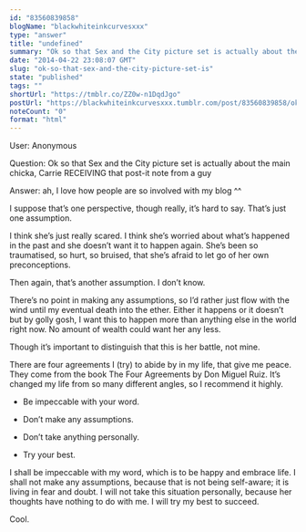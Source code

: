 ```yaml
---
id: "83560839858"
blogName: "blackwhiteinkcurvesxxx"
type: "answer"
title: "undefined"
summary: "Ok so that Sex and the City picture set is actually about the main chicka, Carrie RECEIVING that post-it note from a guy"
date: "2014-04-22 23:08:07 GMT"
slug: "ok-so-that-sex-and-the-city-picture-set-is"
state: "published"
tags: ""
shortUrl: "https://tmblr.co/ZZ0w-n1DqdJgo"
postUrl: "https://blackwhiteinkcurvesxxx.tumblr.com/post/83560839858/ok-so-that-sex-and-the-city-picture-set-is"
noteCount: "0"
format: "html"
---
```


User: Anonymous

Question: Ok so that Sex and the City picture set is actually about the main chicka, Carrie RECEIVING that post-it note from a guy

Answer: ah, I love how people are so involved with my blog ^^

I suppose that’s one perspective, though really, it’s hard to say. That’s just one assumption.

I think she’s just really scared. I think she’s worried about what’s happened in the past and she doesn’t want it to happen again. She’s been so traumatised, so hurt, so bruised, that she’s afraid to let go of her own preconceptions.

Then again, that’s another assumption. I don’t know.

There’s no point in making any assumptions, so I’d rather just flow with the wind until my eventual death into the ether. Either it happens or it doesn’t but by golly gosh, I want this to happen more than anything else in the world right now. No amount of wealth could want her any less.

Though it’s important to distinguish that this is her battle, not mine.

There are four agreements I (try) to abide by in my life, that give me peace. They come from the book The Four Agreements by Don Miguel Ruiz. It’s changed my life from so many different angles, so I recommend it highly. 

- Be impeccable with your word.

- Don’t make any assumptions.

- Don’t take anything personally.

- Try your best.

I shall be impeccable with my word, which is to be happy and embrace life. I shall not make any assumptions, because that is not being self-aware; it is living in fear and doubt. I will not take this situation personally, because her thoughts have nothing to do with me. I will try my best to succeed. 

Cool.

